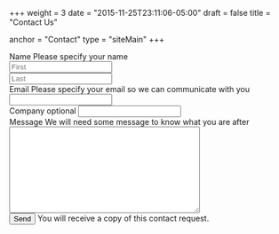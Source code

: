 +++
weight = 3
date = "2015-11-25T23:11:06-05:00"
draft = false
title = "Contact Us"

anchor = "Contact"
type = "siteMain"
+++

<form action='https://crm.zoho.com/crm/WebToLeadForm'
      name=WebToLeads1729302000000106047 method='POST'
      onSubmit='return checkMandatory()'
      accept-charset='UTF-8'>

  <!-- Required internal fields. -->
  <input type='text' style='display:none;' name='xnQsjsdp' value='d3b1137b095581ac2be866e9362c6bfc11145c48a5400dfa6fa30f2d967cfd47'/>
  <input type='hidden' name='zc_gad' id='zc_gad' value=''/>
  <input type='text' style='display:none;' name='xmIwtLD' value='be71074d0bfc53517421f4618a1d4dd44a80f2338d5ffacd25da830cd36ba5bb'/>
  <input type='text' style='display:none;'  name='actionType' value='TGVhZHM='/>

  <input type='text' style='display:none;' name='returnURL' value='{{% baseurl %}}' />
   <!-- Required internal fields. -->

  <div class="form-row">
    <label for="firstname">Name
      <span class="form-error" id="error-name">Please specify your name</span>
    </label>
    <div class="form-half-row" style="padding-right: 2%">
      <input type="text" maxlength="40" name="First Name" id="firstname"
          placeholder="First">
    </div><div class="form-half-row">
      <input type="text" maxlength="80" name="Last Name" id="lastname"
          placeholder="Last">
    </div>
  </div>

  <div class="form-row">
    <label for="email">Email
      <span class="form-error" id="error-email">
        Please specify your email so we can communicate with you
      </span>
    </label>
    <input type="text" maxlength="100" name="Email" id="email">
  </div>

  <div class="form-row">
    <label for="company">Company <span class="contact-info">optional</span></label>
    <input type="text" maxlength="100" name="Company">
  </div>

  <div class="form-row">
    <label for="message">Message
      <span class="form-error" id="error-message">
        We will need some message to know what you are after
      </span>
    </label>
    <textarea name="Description" id="message" cols="40" rows="10"></textarea>
  </div>

  <div class="form-align">
    <input type="submit" value="Send">
    <span class="contact-info">You will receive a copy of this contact
request.</span>
  </div>

  <script>
    var fields = ['firstname', 'lastname', 'email', 'message'];
    var basicEmail = /^[^ @]+@([^ @]+){2,}\.([^ @]+){2,}$/;

    function checkMandatory() {
      /* Hide any errors. */
      var allErrors = document.getElementsByClassName('form-error');
      for (var i = 0; i < allErrors.length; i++) {
        allErrors[i].style.display = 'none';
      }

      /* Validate the form. */
      var form = document.forms['WebToLeads1729302000000106047'];
      for (var i = 0; i < fields.length; i++) {
        var fieldObj = form[fields[i]];
        if (fieldObj) {
          var failed = fieldObj.value.replace(/^\s+|\s+$/g, '').length === 0;
          if (!failed && fields[i] === 'email') {
            failed = !basicEmail.test(fieldObj.value);
          }

          if (failed) {
            fieldObj.focus();
            var name = fields[i];
            if (name.endsWith('name')) {
              name = 'name';
            }
            var err = document.getElementById('error-' + name);
            if (err) {
              err.style.display = 'block';
            }
            return false;
          }
        }
      }
    }
  </script>
</form>
